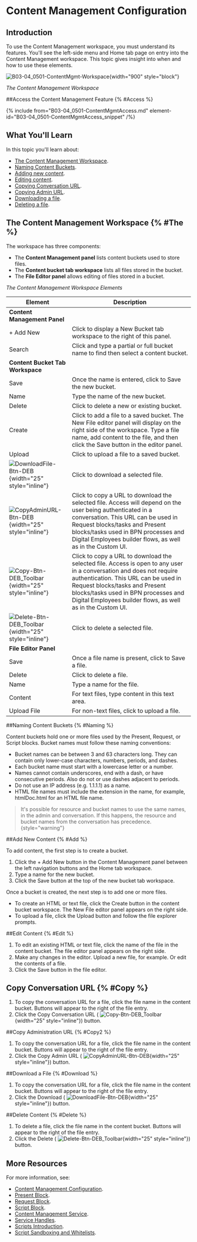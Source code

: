 # Content Management Configuration

## Introduction

To use the Content Management workspace, you must understand its features. You'll see the left-side menu and Home tab page on entry into the Content Management workspace. This topic gives insight into when and how to use these elements.

![B03-04_0501-ContentMgmt-Workspace](B03-04_0501-ContentMgmt-Workspace.png){width="900" style="block"}

*The Content Management Workspace*

##Access the Content Management Feature {% #Access %}

{% include from="B03-04_0501-ContentMgmtAccess.md" element-id="B03-04_0501-ContentMgmtAccess_snippet" /%}

## What You'll Learn

In this topic you'll learn about:

* [The Content Management Workspace](#The).
* [Naming Content Buckets](#Naming).
* [Adding new content](#Add).
* [Editing content](#Edit).
* [Copying Conversation URL](#Copy).
* [Copying Admin URL](#Copy2).
* [Downloading a file](#Download).
* [Deleting a file](#Delete).

## The Content Management Workspace {% #The %}

The workspace has three components:

* The **Content Management panel** lists content buckets used to store files.
* The **Content bucket tab workspace** lists all files stored in the bucket.
* The **File Editor panel** allows editing of files stored in a bucket.


*The Content Management Workspace Elements*

| Element                                                                          | Description                                                                                                                                                                                                                                                                                                                                                            |
|----------------------------------------------------------------------------------|------------------------------------------------------------------------------------------------------------------------------------------------------------------------------------------------------------------------------------------------------------------------------------------------------------------------------------------------------------------------|
| **Content Management Panel**                                                     |                                                                                                                                                                                                                                                                                                                                                                        |
| + Add New                                                                        | Click to display a New Bucket tab workspace to the right of this panel.                                                                                                                                                                                                                                                                                                |
| Search                                                                           | Click and type a partial or full bucket name to find then select a content bucket.                                                                                                                                                                                                                                                                                     |
| **Content Bucket Tab Workspace**                                                 |                                                                                                                                                                                                                                                                                                                                                                        |
| Save                                                                             | Once the name is entered, click to Save the new bucket.                                                                                                                                                                                                                                                                                                                |
| Name                                                                             | Type the name of the new bucket.                                                                                                                                                                                                                                                                                                                                       |
| Delete                                                                           | Click to delete a new or existing bucket.                                                                                                                                                                                                                                                                                                                              |
| Create                                                                           | Click to add a file to a saved bucket. The New File editor panel will display on the right side of the workspace. Type a file name, add content to the file, and then click the Save button in the editor panel.                                                                                                                                                       |
| Upload                                                                           | Click to upload a file to a saved bucket.                                                                                                                                                                                                                                                                                                                              |
| ![DownloadFile-Btn-DEB](DownloadFile-Btn-DEB.png){width="25" style="inline"}     | Click to download a selected file.                                                                                                                                                                                                                                                                                                                                     |
| ![CopyAdminURL-Btn-DEB](CopyAdminURL-Btn-DEB.png){width="25" style="inline"}     | Click to copy a URL to download the selected file. Access will depend on the user being authenticated in a conversation. This URL can be used in Request blocks/tasks and Present blocks/tasks used in BPN processes and Digital Employees builder flows, as well as in the Custom UI.             |
| ![Copy-Btn-DEB_Toolbar](Copy-Btn-DEB_Toolbar.png){width="25" style="inline"}     | Click to copy a URL to download the selected file. Access is open to any user in a conversation and does not require authentication. This URL can be used in Request blocks/tasks and Present blocks/tasks used in BPN processes and Digital Employees builder flows, as well as in the Custom UI. |
| ![Delete-Btn-DEB_Toolbar](Delete-Btn-DEB_Toolbar.png){width="25" style="inline"} | Click to delete a selected file.                                                                                                                                                                                                                                                                                                                                       |
| **File Editor Panel**                                                            |                                                                                                                                                                                                                                                                                                                                                                        |
| Save                                                                             | Once a file name is present, click to Save a file.                                                                                                                                                                                                                                                                                                                     |
| Delete                                                                           | Click to delete a file.                                                                                                                                                                                                                                                                                                                                                |
| Name                                                                             | Type a name for the file.                                                                                                                                                                                                                                                                                                                                              |
| Content                                                                          | For text files, type content in this text area.                                                                                                                                                                                                                                                                                                                        |
| Upload File                                                                      | For non-text files, click to upload a file.                                                                                                                                                                                                                                                                                                                            |


##Naming Content Buckets {% #Naming %}

Content buckets hold one or more files used by the Present, Request, or Script blocks. Bucket names must follow these naming conventions:

* Bucket names can be between 3 and 63 characters long. They can contain only lower-case characters, numbers, periods, and dashes.
* Each bucket name must start with a lowercase letter or a number.
* Names cannot contain underscores, end with a dash, or have consecutive periods. Also do not or use dashes adjacent to periods.
* Do not use an IP address (e.g. 1.1.1.1) as a name.
* HTML file names must include the extension in the name, for example, htmlDoc.html for an HTML file name.

> It's possible for resource and bucket names to use the same names, in the admin and conversation. If this happens, the resource and bucket names from the conversation has precedence. {style="warning"}

##Add New Content {% #Add %}

To add content, the first step is to create a bucket.

1. Click the + Add New button in the Content Management panel between the left navigation buttons and the Home tab workspace.
2. Type a name for the new bucket.
3. Click the Save button at the top of the new bucket tab workspace.

Once a bucket is created, the next step is to add one or more files.

* To create an HTML or text file, click the Create button in the content bucket workspace. The New File editor panel appears on the right side.
* To upload a file, click the Upload button and follow the file explorer prompts.

##Edit Content {% #Edit %}

1. To edit an existing HTML or text file, click the name of the file in the content bucket. The file editor panel appears on the right side.
2. Make any changes in the editor. Upload a new file, for example. Or edit the contents of a file.
3. Click the Save button in the file editor.

## Copy Conversation URL {% #Copy %}

1. To copy the conversation URL for a file, click the file name in the content bucket. Buttons will appear to the right of the file entry.
2. Click the Copy Conversation URL ( ![Copy-Btn-DEB_Toolbar](Copy-Btn-DEB_Toolbar.png){width="25" style="inline"}) button.

##Copy Administration URL {% #Copy2 %}

1. To copy the conversation URL for a file, click the file name in the content bucket. Buttons will appear to the right of the file entry.
2. Click the Copy Admin URL ( ![CopyAdminURL-Btn-DEB](CopyAdminURL-Btn-DEB.png){width="25" style="inline"}) button.

##Download a File {% #Download %}

1. To copy the conversation URL for a file, click the file name in the content bucket. Buttons will appear to the right of the file entry.
2. Click the Download ( ![DownloadFile-Btn-DEB](DownloadFile-Btn-DEB.png){width="25" style="inline"}) button.

##Delete Content {% #Delete %}

1. To delete a file, click the file name in the content bucket. Buttons will appear to the right of the file entry.
2. Click the Delete ( ![Delete-Btn-DEB_Toolbar](Delete-Btn-DEB_Toolbar.png){width="25" style="inline"}) button.

## More Resources

For more information, see:

* [Content Management Configuration](#introduction).
* [Present Block](B03-04_0115-Present-Block.md).
* [Request Block](B03-04_0116-Request-Block.md).
* [Script Block](B03-04_0120-Script-Block.md).
* [Content Management Service](B03-04_0423-Content-Management-Service.md).
* [Service Handles](B03-04_0421-Service-Handles-Library.md).
* [Scripts Introduction](B03-04_0401-Scripts-Intro.md).
* [Script Sandboxing and Whitelists](B03-04_0404-Script-Sandboxing-and-Whitelist.md).
